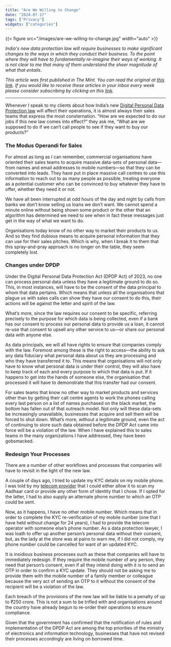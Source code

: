 ```yaml
---
title: "Are We Willing to Change"
date: "2024-07-17"
tags: ["Privacy"]
widgets: ["categories"]
---
```


{{< figure src="/images/are-we-willing-to-change.jpg" width="auto" >}}

_India's new data protection law will require businesses to make significant changes to the ways in which they conduct their business. To the point where they will have to fundamentally re-imagine their ways of working. It is not clear to me that many of them understand the sheer magnitude of what that entails._

<!--more-->

_This article was first published in The Mint. You can read the original at [_this link_](https://www.livemint.com/opinion/online-views/regulation-digital-personal-data-protection-bill-data-fiduciaries-online-safety-consent-personal-data-11721808678079.html). If you would like to receive these articles in your inbox every week please consider subscribing by clicking on this [link](https://paragraph.xyz/@exmachina)._

---

Whenever I speak to my clients about how India’s new [Digital Personal Data Protection law](http://exmachina.in/08/08/2023/the-business-end-of-the-dpdp-act/) will affect their operations, it is almost always their sales teams that express the most consternation. “How are we expected to do our jobs if this new law comes into effect?” they ask me, “What are we supposed to do if we can’t call people to see if they want to buy our products?”

### The Modus Operandi for Sales

For almost as long as I can remember, commercial organisations have oriented their sales teams to acquire massive data-sets of personal data—from names and email addresses to mobile numbers—so that they can be converted into leads. They have put in place massive call centres to use this information to reach out to as many people as possible, treating everyone as a potential customer who can be convinced to buy whatever they have to offer, whether they need it or not.

We have all been interrupted at odd hours of the day and night by calls from banks we don’t know selling us loans we don’t want. We cannot spend a minute online without being shown some product or the other that an algorithm has determined we need to see when in fact these messages just get in the way of what we want to do. 

Organisations today know of no other way to market their products to us. And so they find dubious means to acquire personal information that they can use for their sales pitches. Which is why, when I break it to them that this spray-and-pray approach is no longer on the table, they seem completely lost.

### Changes under DPDP

Under the Digital Personal Data Protection Act (DPDP Act) of 2023, no one can process personal data unless they have a legitimate ground to do so. This, in most instances, will have to be the consent of the data principal to whom that data pertains. Which means that unless all the organisations that plague us with sales calls can show they have our consent to do this, their actions will be against the letter and spirit of the law. 

What’s more, since the law requires our consent to be specific, referring precisely to the purpose for which data is being collected, even if a bank has our consent to process our personal data to provide us a loan, it cannot re-use that consent to upsell any other service to us—or share our personal data with anyone else.

As data principals, we will all have rights to ensure that companies comply with the law. Foremost among these is the right to access—the ability to ask any data fiduciary what personal data about us they are processing and who they have transferred it to. This means that organisations will not only have to know what personal data is under their control, they will also have to keep track of each and every purpose to which that data is put. If it happens to get into the hands of someone else, the organisation that processed it will have to demonstrate that this transfer had our consent.

For sales teams that know no other way to market products and services other than by getting their call centre agents to work the phones calling every last person on a list of names purchased on the black market, the bottom has fallen out of that outreach model. Not only will these data-sets be increasingly unavailable, businesses that acquire and sell them will be forced to shut down. What’s more, without a legitimate ground, even the act of continuing to store such data obtained before the DPDP Act came into force will be a violation of the law. When I have explained this to sales teams in the many organizations I have addressed, they have been gobsmacked.

### Redesign Your Processes

There are a number of other workflows and processes that companies will have to revisit in the light of the new law.

A couple of days ago, I tried to update my KYC details on my mobile phone. I was told by my [telecom provider](https://www.airtel.in/) that I could either allow it to scan my Aadhaar card or provide any other form of identity that I chose. If I opted for the latter, I had to also supply an alternate phone number to which an OTP could be sent.

Now, as it happens, I have no other mobile number. Which means that in order to complete the KYC re-verification of my mobile number (one that I have held without change for 24 years), I had to provide the telecom operator with someone else’s phone number. As a data protection lawyer, I was loath to offer up another person’s personal data without their consent, but, as the lady at the store was at pains to warn me, if I did not comply, my phone number could be cancelled for want of an updated KYC.

It is insidious business processes such as these that companies will have to immediately redesign. If they require the mobile number of any person, they need that person’s consent, even if all they intend doing with it is to send an OTP in order to confirm a KYC update. They should not be asking me to provide them with the mobile number of a family member or colleague because the very act of sending an OTP to it without the consent of the recipient will be a violation of the law.

Each breach of the provisions of the new law will be liable to a penalty of up to ₹250 crore. This is not a sum to be trifled with and organisations around the country have already begun to re-order their operations to ensure compliance.

Given that the government has confirmed that the notification of rules and implementation of the DPDP Act are among the top priorities of the ministry of electronics and information technology, businesses that have not revised their processes accordingly are living on borrowed time.